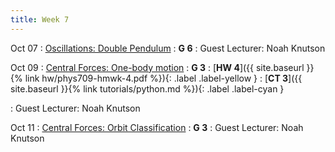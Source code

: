 ```yaml
---
title: Week 7
---
```


Oct 07
: [Oscillations: Double Pendulum](#)
  : **G 6**
: Guest Lecturer: Noah Knutson

Oct 09
: [Central Forces: One-body motion](#)
  : **G 3**
: [**HW 4**]({{ site.baseurl }}{% link hw/phys709-hmwk-4.pdf %}){: .label .label-yellow }[](#)
: [**CT 3**]({{ site.baseurl }}{% link tutorials/python.md %}){: .label .label-cyan }[](#)

: Guest Lecturer: Noah Knutson

Oct 11
: [Central Forces: Orbit Classification](#)
  : **G 3**
: Guest Lecturer: Noah Knutson